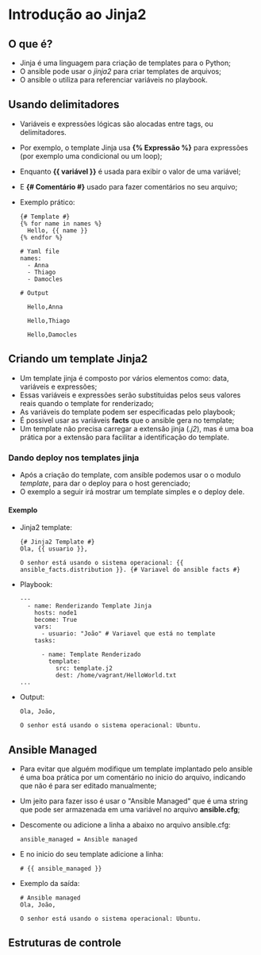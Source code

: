 # Introdução ao Jinja2

## O que é?

+ Jinja é uma linguagem para criação de templates para o Python;
+ O ansible pode usar o *jinja2* para criar templates de arquivos;
+ O ansible o utiliza para referenciar variáveis no playbook.

## Usando delimitadores

+ Variáveis e expressões lógicas são alocadas entre tags, ou delimitadores.
+ Por exemplo, o template Jinja usa **{% Expressão %}** para expressões (por exemplo uma condicional ou um loop); 
+ Enquanto **{{ variável }}** é usada para exibir o valor de uma variável;
+ E **{# Comentário #}** usado para fazer comentários no seu arquivo;
+ Exemplo prático:
  
  ```jinja2exmaple
  {# Template #}
  {% for name in names %}
    Hello, {{ name }}
  {% endfor %}

  # Yaml file
  names:
    - Anna
    - Thiago
    - Damocles

  # Output
  
    Hello,Anna

    Hello,Thiago

    Hello,Damocles
  ```

## Criando um template Jinja2

+ Um template jinja é composto por vários elementos como: data, variáveis e expressões;
+ Essas variáveis e expressões serão substituidas pelos seus valores reais quando o template for renderizado;
+ As variáveis do template podem ser especificadas pelo playbook;
+ É possivel usar as variáveis **facts** que o ansible gera no template;
+ Um template não precisa carregar a extensão jinja (*.j2*), mas é uma boa prática por a extensão para facilitar a identificação do template. 

### Dando deploy nos templates jinja

+ Após a criação do template, com ansible podemos usar o o modulo *template*, para dar o deploy para o host gerenciado;
+ O exemplo a seguir irá mostrar um template simples e o deploy dele.

#### Exemplo

+ Jinja2 template:
  
  ```jinjaTemplate
  {# Jinja2 Template #}
  Ola, {{ usuario }},
 
  O senhor está usando o sistema operacional: {{ ansible_facts.distribution }}. {# Variavel do ansible facts #}
  ```

+ Playbook:

  ```playbookTemplate
  ---       
    - name: Renderizando Template Jinja
      hosts: node1
      become: True
      vars:
        - usuario: "João" # Variavel que está no template
      tasks:
          
        - name: Template Renderizado
          template:
            src: template.j2
            dest: /home/vagrant/HelloWorld.txt
  ...
  ```

+ Output:

  ```templateOutput
  Ola, João,

  O senhor está usando o sistema operacional: Ubuntu.
  ```

## Ansible Managed

+ Para evitar que alguém modifique um template implantado pelo ansible é uma boa prática por um comentário no inicio do arquivo, indicando que não é para ser editado manualmente;
+ Um jeito para fazer isso é usar o "Ansible Managed" que é uma string que pode ser armazenada em uma variável no arquivo **ansible.cfg**;
+ Descomente ou adicione a linha a abaixo no arquivo ansible.cfg:

  ```ansibleManaged
  ansible_managed = Ansible managed
  ```

+ E no inicio do seu template adicione a linha:

  ```ansibleManagedTemplate
  # {{ ansible_managed }}
  ```

+ Exemplo da saída:

  ```templateAnsibleManaged
  # Ansible managed
  Ola, João,
 
  O senhor está usando o sistema operacional: Ubuntu.
  ```

## Estruturas de controle

